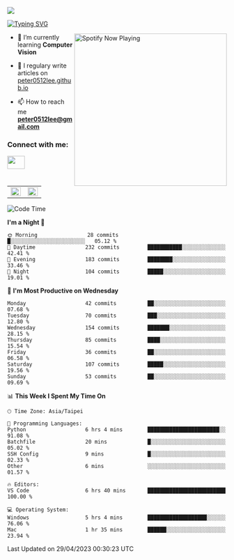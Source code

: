 ![](https://komarev.com/ghpvc/?username=peter0512lee&color=ff69b4)

[![Typing SVG](https://readme-typing-svg.herokuapp.com?color=F742BA&size=22&lines=Hi!+I'm+JYL)](https://git.io/typing-svg)

[<img src="https://spotify-now-playing.peter0512lee.vercel.app/api/spotify-playing" alt="Spotify Now Playing" width="350" align="right" />](https://open.spotify.com/user/21iyoswqgnkoe7peuesmqnhgy)

- 🌱 I’m currently learning **Computer Vision**

- 📝 I regulary write articles on [peter0512lee.github.io](https://peter0512lee.github.io/)

- 📫 How to reach me **peter0512lee@gmail.com**

<h3 align="left">Connect with me:</h3>
<p align="left">
<a href="https://linkedin.com/in/jie-ying-li-b43a1416b" target="blank"><img align="center" src="https://raw.githubusercontent.com/rahuldkjain/github-profile-readme-generator/master/src/images/icons/Social/linked-in-alt.svg" height="30" width="40" /></a>
<!-- <a href="https://fb.com/peter0512lee" target="blank"><img align="center" src="https://raw.githubusercontent.com/rahuldkjain/github-profile-readme-generator/master/src/images/icons/Social/facebook.svg" alt="peter0512lee" height="30" width="40" /></a> -->
<!-- <a href="https://instagram.com/etiquette_ying" target="blank"><img align="center" src="https://raw.githubusercontent.com/rahuldkjain/github-profile-readme-generator/master/src/images/icons/Social/instagram.svg" alt="etiquette_ying" height="30" width="40" /></a> -->
<!-- <a href="https://medium.com/@peter0512lee" target="blank"><img align="center" src="https://raw.githubusercontent.com/rahuldkjain/github-profile-readme-generator/master/src/images/icons/Social/medium.svg" alt="@peter0512lee" height="30" width="40" /></a> -->
</p>

<table><tr><td valign="top" width="50%">

<img src="https://github-readme-stats-sigma-five.vercel.app/api?username=peter0512lee&hide_border=true&show_icons=true&locale=en&layout=compact&theme=dracula" align="left" style="width: 100%" />

</td><td valign="top" width="50%">

<img src="https://github-readme-stats-sigma-five.vercel.app/api/top-langs?username=peter0512lee&hide_border=true&show_icons=true&locale=en&layout=compact&theme=dracula" align="left" style="width: 100%" />

</td></tr></table>  

<!--START_SECTION:waka-->
![Code Time](http://img.shields.io/badge/Code%20Time-1%2C013%20hrs%2026%20mins-blue)

**I'm a Night 🦉** 

```text
🌞 Morning                28 commits          █░░░░░░░░░░░░░░░░░░░░░░░░   05.12 % 
🌆 Daytime                232 commits         ███████████░░░░░░░░░░░░░░   42.41 % 
🌃 Evening                183 commits         ████████░░░░░░░░░░░░░░░░░   33.46 % 
🌙 Night                  104 commits         █████░░░░░░░░░░░░░░░░░░░░   19.01 % 
```
📅 **I'm Most Productive on Wednesday** 

```text
Monday                   42 commits          ██░░░░░░░░░░░░░░░░░░░░░░░   07.68 % 
Tuesday                  70 commits          ███░░░░░░░░░░░░░░░░░░░░░░   12.80 % 
Wednesday                154 commits         ███████░░░░░░░░░░░░░░░░░░   28.15 % 
Thursday                 85 commits          ████░░░░░░░░░░░░░░░░░░░░░   15.54 % 
Friday                   36 commits          ██░░░░░░░░░░░░░░░░░░░░░░░   06.58 % 
Saturday                 107 commits         █████░░░░░░░░░░░░░░░░░░░░   19.56 % 
Sunday                   53 commits          ██░░░░░░░░░░░░░░░░░░░░░░░   09.69 % 
```


📊 **This Week I Spent My Time On** 

```text
🕑︎ Time Zone: Asia/Taipei

💬 Programming Languages: 
Python                   6 hrs 4 mins        ███████████████████████░░   91.08 % 
Batchfile                20 mins             █░░░░░░░░░░░░░░░░░░░░░░░░   05.02 % 
SSH Config               9 mins              █░░░░░░░░░░░░░░░░░░░░░░░░   02.33 % 
Other                    6 mins              ░░░░░░░░░░░░░░░░░░░░░░░░░   01.57 % 

🔥 Editors: 
VS Code                  6 hrs 40 mins       █████████████████████████   100.00 % 

💻 Operating System: 
Windows                  5 hrs 4 mins        ███████████████████░░░░░░   76.06 % 
Mac                      1 hr 35 mins        ██████░░░░░░░░░░░░░░░░░░░   23.94 % 
```


 Last Updated on 29/04/2023 00:30:23 UTC
<!--END_SECTION:waka-->


<!--
**peter0512lee/peter0512lee** is a ✨ _special_ ✨ repository because its `README.md` (this file) appears on your GitHub profile.

